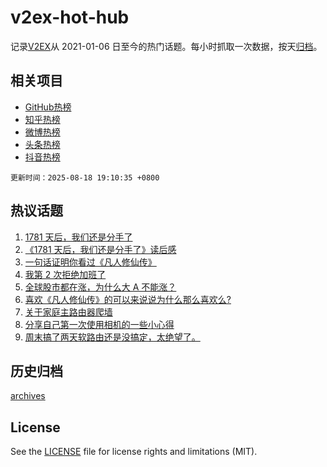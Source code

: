 # v2ex-hot-hub

 记录[V2EX](https://www.v2ex.com/)从 2021-01-06 日至今的热门话题。每小时抓取一次数据，按天[归档](archives)。
 
 ## 相关项目

- [GitHub热榜](https://github.com/lonnyzhang423/github-hot-hub)
- [知乎热榜](https://github.com/lonnyzhang423/zhihu-hot-hub)
- [微博热榜](https://github.com/lonnyzhang423/weibo-hot-hub)
- [头条热榜](https://github.com/lonnyzhang423/toutiao-hot-hub)
- [抖音热榜](https://github.com/lonnyzhang423/douyin-hot-hub)


 `更新时间：2025-08-18 19:10:35 +0800`

## 热议话题

1. [1781 天后，我们还是分手了](https://www.v2ex.com/t/1153086)
1. [《1781 天后，我们还是分手了》读后感](https://www.v2ex.com/t/1153126)
1. [一句话证明你看过《凡人修仙传》](https://www.v2ex.com/t/1153055)
1. [我第 2 次拒绝加班了](https://www.v2ex.com/t/1153019)
1. [全球股市都在涨，为什么大 A 不能涨？](https://www.v2ex.com/t/1153073)
1. [喜欢《凡人修仙传》的可以来说说为什么那么喜欢么?](https://www.v2ex.com/t/1153083)
1. [关于家庭主路由器爬墙](https://www.v2ex.com/t/1153109)
1. [分享自己第一次使用相机的一些小心得](https://www.v2ex.com/t/1153119)
1. [周末搞了两天软路由还是没搞定，太绝望了。](https://www.v2ex.com/t/1153058)

## 历史归档

[archives](archives)

## License

See the [LICENSE](LICENSE) file for license rights and limitations (MIT).
